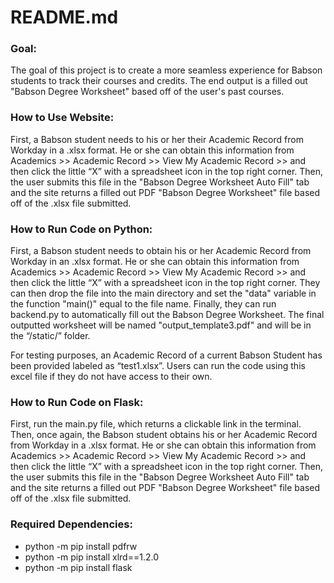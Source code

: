 # README.md
### Goal:

The goal of this project is to create a more seamless experience for Babson students to track their courses and credits. The end output is a filled out "Babson Degree Worksheet" based off of the user's past courses.

### How to Use Website:

First, a Babson student needs to his or her their Academic Record from Workday in a .xlsx format. He or she can obtain this information from Academics >> Academic Record >> View My Academic Record >> and then click the little “X” with a spreadsheet icon in the top right corner. Then, the user submits this file in the "Babson Degree Worksheet Auto Fill" tab and the site returns a filled out PDF "Babson Degree Worksheet" file based off of the .xlsx file submitted.

### How to Run Code on Python:

First, a Babson student needs to obtain his or her Academic Record from Workday in an .xlsx format. He or she can obtain this information from Academics >> Academic Record >> View My Academic Record >> and then click the little “X” with a spreadsheet icon in the top right corner. They can then drop the file into the main directory and set the "data" variable in the function "main()" equal to the file name. Finally, they can run backend.py to automatically fill out the Babson Degree Worksheet. The final outputted worksheet will be named "output_template3.pdf" and will be in the “/static/” folder. 

For testing purposes, an Academic Record of a current Babson Student has been provided labeled as “test1.xlsx”. Users can run the code using this excel file if they do not have access to their own.

### How to Run Code on Flask:
First, run the main.py file, which returns a clickable link in the terminal. Then, once again, the Babson student obtains his or her Academic Record from Workday in a .xlsx format. He or she can obtain this information from Academics >> Academic Record >> View My Academic Record >> and then click the little “X” with a spreadsheet icon in the top right corner. Then, the user submits this file in the "Babson Degree Worksheet Auto Fill" tab and the site returns a filled out PDF "Babson Degree Worksheet" file based off of the .xlsx file submitted.

### Required Dependencies:
* python -m pip install pdfrw
* python -m pip install xlrd==1.2.0
* python -m pip install flask 

